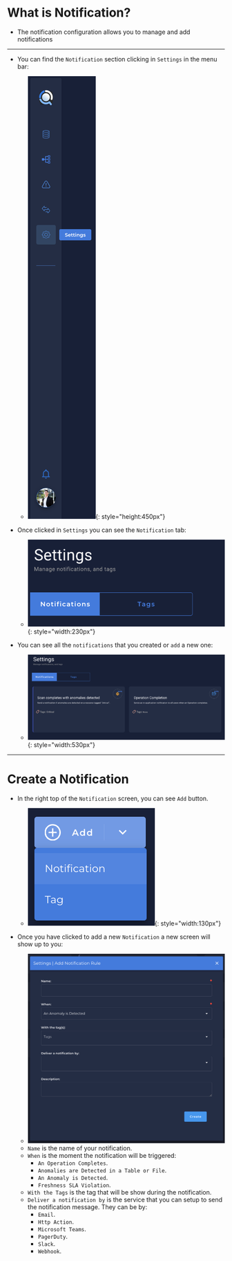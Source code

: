# What is Notification?

* The notification configuration allows you to manage and add notifications

---

* You can find the `Notification` section clicking in `Settings` in the menu bar:
    - ![Screenshot](../assets/notifications/settings-tab.png){: style="height:450px"}

* Once clicked in `Settings` you can see the `Notification` tab:
    - ![Screenshot](../assets/notifications/notification-tab.png){: style="width:230px"}

* You can see all the `notifications` that you created or `add` a new one:
    - ![Screenshot](../assets/notifications/all-notifications.png){: style="width:530px"}

---

# Create a Notification

* In the right top of the `Notification` screen, you can see `Add` button.
    - ![Screenshot](../assets/notifications/add-notification.png){: style="width:130px"}

* Once you have clicked to add a new `Notification` a new screen will show up to you:
    - ![Screenshot](../assets/notifications/notification-screen.png)

    * `Name` is the name of your notification.
    * `When` is the moment the notification will be triggered:
        * `An Operation Completes`.
        * `Anomalies are Detected in a Table or File`.
        * `An Anomaly is Detected`.
        * `Freshness SLA Violation`.
    * `With the Tags` is the tag that will be show during the notification.
    * `Deliver a notification by` is the service that you can setup to send the notification message. They can be by:
        * `Email`.
        * `Http Action`.
        * `Microsoft Teams`.
        * `PagerDuty`.
        * `Slack`.
        * `Webhook`.